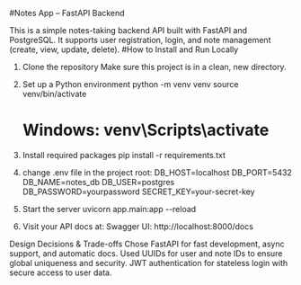 #Notes App – FastAPI Backend

This is a simple notes-taking backend API built with FastAPI and PostgreSQL. It supports user registration, login, and note management (create, view, update, delete).
#How to Install and Run Locally

1. Clone the repository
   Make sure this project is in a clean, new directory.

2. Set up a Python environment
   python -m venv venv
   source venv/bin/activate
   # Windows: venv\Scripts\activate
3. Install required packages
   pip install -r requirements.txt
4. change .env file in the project root:
   DB_HOST=localhost
   DB_PORT=5432
   DB_NAME=notes_db
   DB_USER=postgres
   DB_PASSWORD=yourpassword
   SECRET_KEY=your-secret-key
5. Start the server
   uvicorn app.main:app --reload
6. Visit your API docs at:
   Swagger UI: http://localhost:8000/docs


Design Decisions & Trade-offs
  Chose FastAPI for fast development, async support, and automatic docs.
  Used UUIDs for user and note IDs to ensure global uniqueness and security.
  JWT authentication for stateless login with secure access to user data.


